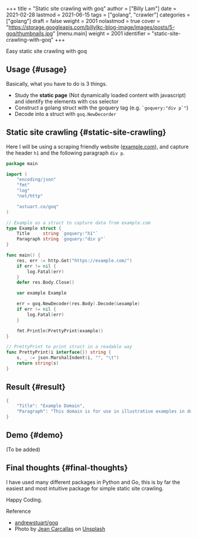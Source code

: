+++
title = "Static site crawling with goq"
author = ["Billy Lam"]
date = 2021-02-28
lastmod = 2021-06-15
tags = ["golang", "crawler"]
categories = ["golang"]
draft = false
weight = 2001
nolastmod = true
cover = "https://storage.googleapis.com/billylkc-blog-image/images/posts/5-goq/thumbnails.jpg"
[menu.main]
  weight = 2001
  identifier = "static-site-crawling-with-goq"
+++

Easy static site crawling with goq

<!--more-->


## Usage {#usage}

Basically, what you have to do is 3 things.

-   Study the ****static page**** (Not dynamically loaded content with javascript) and identify the elements with css selector
-   Construct a golang struct with the goquery tag (e.g. `` `goquery:"div p`" ``)
-   Decode into a struct with `goq.NewDecorder`


## Static site crawling {#static-site-crawling}

Here I will be using a scraping friendly website ([example.com](http://example.com/)), and capture the header `h1` and the following paragraph `div p`.

```go
package main

import (
    "encoding/json"
    "fmt"
    "log"
    "net/http"

    "astuart.co/goq"
)

// Example as a struct to capture data from example.com
type Example struct {
    Title     string `goquery:"h1"`
    Paragraph string `goquery:"div p"`
}

func main() {
    res, err := http.Get("https://example.com/")
    if err != nil {
	    log.Fatal(err)
    }
    defer res.Body.Close()

    var example Example

    err = goq.NewDecoder(res.Body).Decode(&example)
    if err != nil {
	    log.Fatal(err)
    }

    fmt.Println(PrettyPrint(example))
}

// PrettyPrint to print struct in a readable way
func PrettyPrint(i interface{}) string {
	s, _ := json.MarshalIndent(i, "", "\t")
	return string(s)
}
```


## Result {#result}

```go
{
    "Title": "Example Domain",
    "Paragraph": "This domain is for use in illustrative examples in documents. You may use this domain in literature without prior coordination or asking for permission.More information..."
}
```


## Demo {#demo}

(To be added)


## Final thoughts {#final-thoughts}

I have used many different packages in Python and Go, this is by far the easiest and most intuitive package for simple static site crawling.

Happy Coding.

<span class="underline">Reference</span>

-   [andrewstuart/goq](https://github.com/andrewstuart/goq)
-   Photo by [Jean Carcallas](<https://unsplash.com/@jean8carcallas?utm%5Fsource=unsplash&utm%5Fmedium=referral&utm%5Fcontent=creditCopyText>) on [Unsplash](<https://unsplash.com/s/photos/capture?utm%5Fsource=unsplash&utm%5Fmedium=referral&utm%5Fcontent=creditCopyText>)
